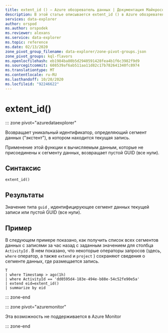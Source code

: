 ```yaml
---
title: extent_id () — Azure обозреватель данных | Документация Майкрософт
description: В этой статье описывается extent_id () в Azure обозреватель данных.
services: data-explorer
author: orspod
ms.author: orspodek
ms.reviewer: alexans
ms.service: data-explorer
ms.topic: reference
ms.date: 02/13/2020
zone_pivot_group_filename: data-explorer/zone-pivot-groups.json
zone_pivot_groups: kql-flavors
ms.openlocfilehash: eb1984ba80b5d2940591428fea4b1f6c3982f9d9
ms.sourcegitcommit: 608539af6ab511aa11d82c17b782641340fc8974
ms.translationtype: MT
ms.contentlocale: ru-RU
ms.lasthandoff: 10/20/2020
ms.locfileid: "92246622"
---
```

# <a name="extent_id"></a>extent_id()

::: zone pivot="azuredataexplorer"

Возвращает уникальный идентификатор, определяющий сегмент данных ("экстент"), в котором находится текущая запись.

Применение этой функции к вычисляемым данным, которые не присоединены к сегменту данных, возвращает пустой GUID (все нули).

## <a name="syntax"></a>Синтаксис

`extent_id()`

## <a name="returns"></a>Результаты

Значение типа `guid` , идентифицирующее сегмент данных текущей записи или пустой GUID (все нули).

## <a name="example"></a>Пример

В следующем примере показано, как получить список всех сегментов данных с записями за час назад с заданным значением для столбца `ActivityId` . В нем показано, что некоторые операторы запросов (здесь, `where` оператор, а также `extend` и `project` ) сохраняют сведения о сегменте данных, где размещается запись.

```kusto
T
| where Timestamp > ago(1h)
| where ActivityId == 'dd0595d4-183e-494e-b88e-54c52fe90e5a'
| extend eid=extent_id()
| summarize by eid
```

::: zone-end

::: zone pivot="azuremonitor"

Эта возможность не поддерживается в Azure Monitor

::: zone-end

